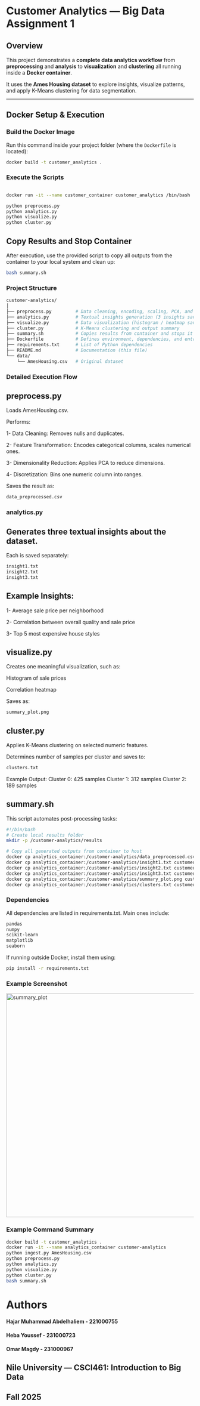 #  Customer Analytics — Big Data Assignment 1

##  Overview

This project demonstrates a **complete data analytics workflow** from **preprocessing** and **analysis** to **visualization** and **clustering** all running inside a **Docker container**.  

It uses the **Ames Housing dataset** to explore insights, visualize patterns, and apply K-Means clustering for data segmentation.

---

##  Docker Setup & Execution

###  Build the Docker Image
Run this command inside your project folder (where the `Dockerfile` is located):

```bash
docker build -t customer_analytics .

```

### Execute the Scripts

```bash

docker run -it --name customer_container customer_analytics /bin/bash

python preprocess.py
python analytics.py
python visualize.py
python cluster.py
```

## Copy Results and Stop Container

After execution, use the provided script to copy all outputs from the container to your local system and clean up:

```bash 
bash summary.sh
```
### Project Structure
```bash 
customer-analytics/
│
├── preprocess.py         # Data cleaning, encoding, scaling, PCA, and discretization
├── analytics.py          # Textual insights generation (3 insights saved as text files)
├── visualize.py          # Data visualization (histogram / heatmap saved as PNG)
├── cluster.py            # K-Means clustering and output summary
├── summary.sh            # Copies results from container and stops it
├── Dockerfile            # Defines environment, dependencies, and entrypoint
├── requirements.txt      # List of Python dependencies
├── README.md             # Documentation (this file)
└── data/
    └── AmesHousing.csv   # Original dataset
```

### Detailed Execution Flow
## preprocess.py

Loads AmesHousing.csv.

Performs:

1- Data Cleaning: Removes nulls and duplicates.

2- Feature Transformation: Encodes categorical columns, scales numerical ones.

3- Dimensionality Reduction: Applies PCA to reduce dimensions.

4- Discretization: Bins one numeric column into ranges.

Saves the result as:

```bash
data_preprocessed.csv
```

### analytics.py

## Generates three textual insights about the dataset.

Each is saved separately:

```bash
insight1.txt
insight2.txt
insight3.txt
```

## Example Insights:

1- Average sale price per neighborhood

2- Correlation between overall quality and sale price

3- Top 5 most expensive house styles

## visualize.py

Creates one meaningful visualization, such as:

Histogram of sale prices

Correlation heatmap

Saves as:

```bash
summary_plot.png
```

## cluster.py

Applies K-Means clustering on selected numeric features.

Determines number of samples per cluster and saves to:

```bash
clusters.txt
```

Example Output:
Cluster 0: 425 samples
Cluster 1: 312 samples
Cluster 2: 189 samples

## summary.sh

This script automates post-processing tasks:

```bash
#!/bin/bash
# Create local results folder
mkdir -p /customer-analytics/results

# Copy all generated outputs from container to host
docker cp analytics_container:/customer-analytics/data_preprocessed.csv customer-analytics/results/
docker cp analytics_container:/customer-analytics/insight1.txt customer-analytics/results/
docker cp analytics_container:/customer-analytics/insight2.txt customer-analytics/results/
docker cp analytics_container:/customer-analytics/insight3.txt customer-analytics/results/
docker cp analytics_container:/customer-analytics/summary_plot.png customer-analytics/results/
docker cp analytics_container:/customer-analytics/clusters.txt customer-analytics/results/

```

### Dependencies

All dependencies are listed in requirements.txt.
Main ones include:

```bash
pandas
numpy
scikit-learn
matplotlib
seaborn
```

If running outside Docker, install them using:

```bash
pip install -r requirements.txt
```

### Example Screenshot

<img width="800" height="600" alt="summary_plot" src="https://github.com/user-attachments/assets/19658447-e0c5-451a-a658-63d82b9b0540" />

### Example Command Summary

```bash
docker build -t customer_analytics .
docker run -it --name analytics_container customer-analytics
python ingest.py AmesHousing.csv
python preprocess.py
python analytics.py
python visualize.py
python cluster.py
bash summary.sh
```

# Authors

#### Hajar Muhammad Abdelhaliem - 221000755
#### Heba Youssef - 231000723
#### Omar Magdy - 231000967

## Nile University — CSCI461: Introduction to Big Data
## Fall 2025
